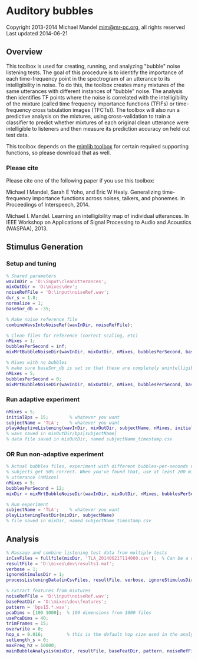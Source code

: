 # Auditory bubbles
Copyright 2013-2014 Michael Mandel <mim@mr-pc.org>, all rights reserved
Last updated 2014-06-21

## Overview

This toolbox is used for creating, running, and analyzing "bubble" noise 
listening tests.  The goal of this procedure is to identify the importance 
of each time-frequency point in the spectrogram of an utterance to its 
intelligibility in noise.  To do this, the toolbox creates many mixtures of
the same utterances with different instances of "bubble" noise.  The 
analysis then identifies TF points where the noise is correlated with the 
intelligibility of the mixture (called time frequency importance functions 
(TFIFs) or time-frequency cross tabulation images (TFCTs)).  The toolbox 
will also run a predictive analysis on the mixtures, using cross-validation 
to train a classifier to predict whether mixtures of each original clean 
utterance were intelligible to listeners and then measure its prediction 
accuracy on held out test data.

This toolbox depends on the [mimlib toolbox](https://github.com/mim/mimlib)
for certain required supporting functions, so please download that as well.

### Please cite

Please cite one of the following paper if you use this toolbox:

Michael I Mandel, Sarah E Yoho, and Eric W Healy. Generalizing 
  time-frequency importance functions across noises, talkers, and phonemes. 
  In Proceedings of Interspeech, 2014.

Michael I. Mandel. Learning an intelligibility map of individual 
  utterances. In IEEE Workshop on Applications of Signal Processing to 
  Audio and Acoustics (WASPAA), 2013.


## Stimulus Generation


### Setup and tuning

```matlab
% Shared parameters
wavInDir = 'D:\input\cleanUtterances';
mixOutDir = 'D:\mixes\dev';
noiseRefFile = 'D:\input\noiseRef.wav';
dur_s = 1.8;
normalize = 1;
baseSnr_db = -35;

% Make noise reference file
combineWavsIntoNoiseRef(wavInDir, noiseRefFile);

% Clean files for reference (correct scaling, etc)
nMixes = 1;
bubblesPerSecond = inf;
mixMrtBubbleNoiseDir(wavInDir, mixOutDir, nMixes, bubblesPerSecond, baseSnr_db, dur_s, normalize, noiseRefFile);

% Mixes with no bubbles
% make sure baseSnr_db is set so that these are completely unintelligible
nMixes = 5;
bubblesPerSecond = 0;
mixMrtBubbleNoiseDir(wavInDir, mixOutDir, nMixes, bubblesPerSecond, baseSnr_db, dur_s, normalize, noiseRefFile);
```

### Run adaptive experiment

```matlab
nMixes = 5;
initialBps = 15;        % whatever you want
subjectName = 'TLA';    % whatever you want
playAdaptiveListening(wavInDir, mixOutDir, subjectName, nMixes, initialBps, dur_s, baseSnr_db, noiseRefFile, normalize, 1, 0);
% wavs saved in mixOutDir/bps[subjectName]
% data file saved in mixOutDir, named subjectName_timestamp.csv
```

### OR Run non-adaptive experiment

```matlab
% Actual bubbles files, experiment with different bubbles-per-seconds values until 
% subjects get 50% correct. When you've found that, use at least 200 mixtures per 
% utterance (nMixes)
nMixes = 5;
bubblesPerSecond = 12;
mixDir = mixMrtBubbleNoiseDir(wavInDir, mixOutDir, nMixes, bubblesPerSecond, baseSnr_db, dur_s, normalize, noiseRefFile);

% Run experiment
subjectName = 'TLA';    % whatever you want
playListeningTestDir(mixDir, subjectName)
% file saved in mixDir, named subjectName_timestamp.csv
```


## Analysis

```matlab
% Massage and combine listening test data from multiple tests
inCsvFiles = fullfile(mixDir, 'TLA_20140621T114000.csv');  % Can be a cell array of multiple csv files
resultFile = 'D:\mixes\dev\results1.mat';
verbose = 1;
ignoreStimulusDir = 1;
processListeningData(inCsvFiles, resultFile, verbose, ignoreStimulusDir);

% Extract features from mixtures
noiseRefFile = 'D:\input\noiseRef.wav';
baseFeatDir = 'D:\mixes\dev\features';
pattern = 'bps15.*.wav';
pcaDims = [100 1000];  % 100 dimensions from 1000 files
usePcaDims = 40;
trimFrames = 15;
overwrite = 0;
hop_s = 0.016;         % this is the default hop size used in the analysis
setLength_s = 0;
maxFreq_hz = 10000;
mainBubbleAnalysis(mixDir, resultFile, baseFeatDir, pattern, noiseRefFile, pcaDims, usePcaDims, trimFrames, hop_s, overwrite, setLength_s, maxFreq_hz)
```
